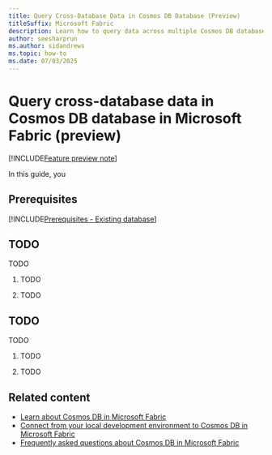 ```yaml
---
title: Query Cross-Database Data in Cosmos DB Database (Preview)
titleSuffix: Microsoft Fabric
description: Learn how to query data across multiple Cosmos DB databases in Microsoft Fabric during the preview, including setup and best practices.
author: seesharprun
ms.author: sidandrews
ms.topic: how-to
ms.date: 07/03/2025
---
```


# Query cross-database data in Cosmos DB database in Microsoft Fabric (preview)

[!INCLUDE[Feature preview note](../../includes/feature-preview-note.md)]

In this guide, you 

## Prerequisites

[!INCLUDE[Prerequisites - Existing database](includes/prerequisite-existing-database.md)]

## TODO

TODO

1. TODO

1. TODO

## TODO

TODO

1. TODO

1. TODO

## Related content

- [Learn about Cosmos DB in Microsoft Fabric](overview.md)
- [Connect from your local development environment to Cosmos DB in Microsoft Fabric](how-to-connect-development.md)
- [Frequently asked questions about Cosmos DB in Microsoft Fabric](faq.yml)
